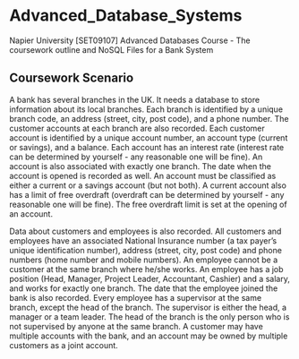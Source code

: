 # Advanced_Database_Systems
Napier University [SET09107] Advanced Databases Course - The coursework outline and NoSQL Files for a Bank System

## Coursework Scenario

A bank has several branches in the UK. It needs a database to store information about its local branches. Each branch is identified by a unique branch code, an address (street, city, post code), and a phone
number. The customer accounts at each branch are also recorded.
Each customer account is identified by a unique account number, an
account type (current or savings), and a balance. Each account has an
interest rate (interest rate can be determined by yourself - any reasonable
one will be fine). An account is also associated with exactly one branch.
The date when the account is opened is recorded as well. An account
must be classified as either a current or a savings account (but not both).
A current account also has a limit of free overdraft (overdraft can be
determined by yourself - any reasonable one will be fine). The free
overdraft limit is set at the opening of an account.

Data about customers and employees is also recorded. All customers and
employees have an associated National Insurance number (a tax payer’s
unique identification number), address (street, city, post code) and
phone numbers (home number and mobile numbers). An employee
cannot be a customer at the same branch where he/she works. An
employee has a job position (Head, Manager, Project Leader,
Accountant, Cashier) and a salary, and works for exactly one branch.
The date that the employee joined the bank is also recorded. Every
employee has a supervisor at the same branch, except the head of the
branch. The supervisor is either the head, a manager or a team leader.
The head of the branch is the only person who is not supervised by
anyone at the same branch. A customer may have multiple accounts with
the bank, and an account may be owned by multiple customers as a joint
account.
